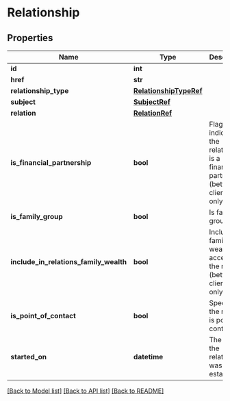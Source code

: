 # Relationship

## Properties
Name | Type | Description | Notes
------------ | ------------- | ------------- | -------------
**id** | **int** |  | [optional] 
**href** | **str** |  | [optional] 
**relationship_type** | [**RelationshipTypeRef**](RelationshipTypeRef.md) |  | 
**subject** | [**SubjectRef**](SubjectRef.md) |  | [optional] 
**relation** | [**RelationRef**](RelationRef.md) |  | [optional] 
**is_financial_partnership** | **bool** | Flag indicating if the relationship is a financial partnership (between clients only). | [optional] 
**is_family_group** | **bool** | Is family group flag | [optional] 
**include_in_relations_family_wealth** | **bool** | Includes family wealth access for the relation (between clients only) | [optional] 
**is_point_of_contact** | **bool** | Specifies if the relation is point of contact | [optional] 
**started_on** | **datetime** | The date the relationship was established. | [optional] 

[[Back to Model list]](../README.md#documentation-for-models) [[Back to API list]](../README.md#documentation-for-api-endpoints) [[Back to README]](../README.md)

